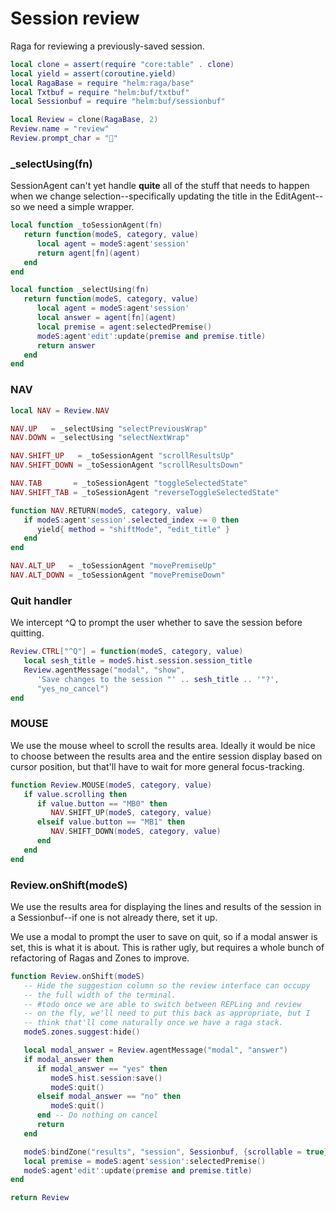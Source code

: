# Session review

Raga for reviewing a previously\-saved session\.

```lua
local clone = assert(require "core:table" . clone)
local yield = assert(coroutine.yield)
local RagaBase = require "helm:raga/base"
local Txtbuf = require "helm:buf/txtbuf"
local Sessionbuf = require "helm:buf/sessionbuf"
```

```lua
local Review = clone(RagaBase, 2)
Review.name = "review"
Review.prompt_char = "💬"
```


### \_selectUsing\(fn\)

SessionAgent can't yet handle **quite** all of the stuff that needs to happen
when we change selection\-\-specifically updating the title in the EditAgent\-\-so
we need a simple wrapper\.

```lua
local function _toSessionAgent(fn)
   return function(modeS, category, value)
      local agent = modeS:agent'session'
      return agent[fn](agent)
   end
end

local function _selectUsing(fn)
   return function(modeS, category, value)
      local agent = modeS:agent'session'
      local answer = agent[fn](agent)
      local premise = agent:selectedPremise()
      modeS:agent'edit':update(premise and premise.title)
      return answer
   end
end
```


### NAV

```lua
local NAV = Review.NAV

NAV.UP   = _selectUsing "selectPreviousWrap"
NAV.DOWN = _selectUsing "selectNextWrap"

NAV.SHIFT_UP   = _toSessionAgent "scrollResultsUp"
NAV.SHIFT_DOWN = _toSessionAgent "scrollResultsDown"

NAV.TAB       = _toSessionAgent "toggleSelectedState"
NAV.SHIFT_TAB = _toSessionAgent "reverseToggleSelectedState"

function NAV.RETURN(modeS, category, value)
   if modeS:agent'session'.selected_index ~= 0 then
      yield{ method = "shiftMode", "edit_title" }
   end
end

NAV.ALT_UP   = _toSessionAgent "movePremiseUp"
NAV.ALT_DOWN = _toSessionAgent "movePremiseDown"
```


### Quit handler

We intercept ^Q to prompt the user whether to save the session before quitting\.

```lua
Review.CTRL["^Q"] = function(modeS, category, value)
   local sesh_title = modeS.hist.session.session_title
   Review.agentMessage("modal", "show",
      'Save changes to the session "' .. sesh_title .. '"?',
      "yes_no_cancel")
end
```


### MOUSE

We use the mouse wheel to scroll the results area\. Ideally it would be nice
to choose between the results area and the entire session display based on
cursor position, but that'll have to wait for more general focus\-tracking\.

```lua
function Review.MOUSE(modeS, category, value)
   if value.scrolling then
      if value.button == "MB0" then
         NAV.SHIFT_UP(modeS, category, value)
      elseif value.button == "MB1" then
         NAV.SHIFT_DOWN(modeS, category, value)
      end
   end
end
```


### Review\.onShift\(modeS\)

We use the results area for displaying the lines and results
of the session in a Sessionbuf\-\-if one is not already there,
set it up\.

We use a modal to prompt the user to save on quit, so if a modal
answer is set, this is what it is about\. This is rather ugly, but
requires a whole bunch of refactoring of Ragas and Zones to improve\.

```lua
function Review.onShift(modeS)
   -- Hide the suggestion column so the review interface can occupy
   -- the full width of the terminal.
   -- #todo once we are able to switch between REPLing and review
   -- on the fly, we'll need to put this back as appropriate, but I
   -- think that'll come naturally once we have a raga stack.
   modeS.zones.suggest:hide()

   local modal_answer = Review.agentMessage("modal", "answer")
   if modal_answer then
      if modal_answer == "yes" then
         modeS.hist.session:save()
         modeS:quit()
      elseif modal_answer == "no" then
         modeS:quit()
      end -- Do nothing on cancel
      return
   end

   modeS:bindZone("results", "session", Sessionbuf, {scrollable = true})
   local premise = modeS:agent'session':selectedPremise()
   modeS:agent'edit':update(premise and premise.title)
end
```

```lua
return Review
```